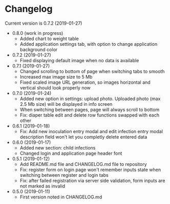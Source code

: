 # Changelog

Current version is 0.7.2 (2019-01-27)

- 0.8.0 (work in progress)
  - Added chart to weight table
  - Added application settings tab, with option to change application background color
- 0.7.2 (2019-01-27)
  - Fixed displaying default image when no data is available
- 0.7.1 (2019-01-27)
  - Changed scrolling to bottom of page when switching tabs to smooth
  - Increased max image size to 5 Mb
  - Fixed scaled image URL generation, so images horizontal and vertical should look properly now
- 0.7.0 (2019-01-24)
  - Added new option in settings: upload photo. Uploaded photo (max 2.5 Mb size) will be displayed in info screen
  - When switching between pages, page will always scroll to bottom
  - Fix: diaper table edit and delete row functions swapped with each other
- 0.6.1 (2019-01-18)
  - Fix: Add new inoculation entry modal and edit infection entry modal description field won't let you completly delete
    entered data
- 0.6.0 (2019-01-17)
  - Added new section: child infections
  - Changed login and application page header font
- 0.5.1 (2019-01-12)
  - Add README.md file and CHANGELOG.md file to repository
  - Fix: register form on login page won't remember inputs state when switching between register and login tabs
  - Fix: after failed registration via server side validation, form inputs are not marked as invalid
- 0.5.0 (2019-01-11)
  - First version noted in CHANGELOG.md
